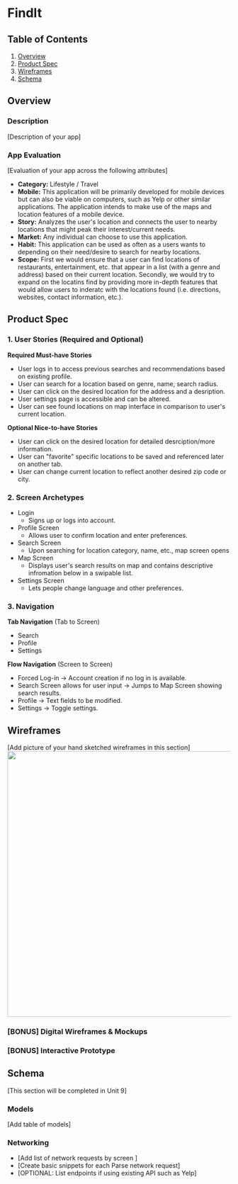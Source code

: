 # FindIt

## Table of Contents
1. [Overview](#Overview)
1. [Product Spec](#Product-Spec)
1. [Wireframes](#Wireframes)
2. [Schema](#Schema)

## Overview
### Description
[Description of your app]

### App Evaluation
[Evaluation of your app across the following attributes]
- **Category:** Lifestyle / Travel
- **Mobile:** This application will be primarily developed for mobile devices but can also be viable on computers, such as Yelp or other similar applications. The application intends to make use of the maps and location features of a mobile device.
- **Story:** Analyzes the user's location and connects the user to nearby locations that might peak their interest/current needs.
- **Market:** Any individual can choose to use this application.
- **Habit:** This application can be used as often as a users wants to depending on their need/desire to search for nearby locations.
- **Scope:** First we would ensure that a user can find locations of restaurants, entertainment, etc. that appear in a list (with a genre and address) based on their current location. Secondly, we would try to expand on the locatins find by providing more in-depth features that would allow users to inderatc with the locations found (i.e. directions, websites, contact information, etc.).

## Product Spec

### 1. User Stories (Required and Optional)

**Required Must-have Stories**

* User logs in to access previous searches and recommendations based on existing profile.
* User can search for a location based on genre, name, search radius.
* User can click on the desired location for the address and a desription.
* User settings page is accessible and can be altered.
* User can see found locations on map interface in comparison to user's current location.

**Optional Nice-to-have Stories**

* User can click on the desired location for detailed desrciption/more information.
* User can "favorite" specific locations to be saved and referenced later on another tab.
* User can change current location to reflect another desired zip code or city.

### 2. Screen Archetypes

* Login
  * Signs up or logs into account.
* Profile Screen
  * Allows user to confirm location and enter preferences.
* Search Screen
  * Upon searching for location category, name, etc., map screen opens
* Map Screen
   * Displays user's search results on map and contains descriptive infromation below in a swipable list.
* Settings Screen
  * Lets people change language and other preferences.

### 3. Navigation

**Tab Navigation** (Tab to Screen)

* Search
* Profile
* Settings

**Flow Navigation** (Screen to Screen)

* Forced Log-in -> Account creation if no log in is available.
* Search Screen allows for user input -> Jumps to Map Screen showing search results.
* Profile -> Text fields to be modified. 
* Settings -> Toggle settings.

## Wireframes
[Add picture of your hand sketched wireframes in this section]
<img src="YOUR_WIREFRAME_IMAGE_URL" width=600>

### [BONUS] Digital Wireframes & Mockups

### [BONUS] Interactive Prototype

## Schema 
[This section will be completed in Unit 9]

### Models
[Add table of models]

### Networking
- [Add list of network requests by screen ]
- [Create basic snippets for each Parse network request]
- [OPTIONAL: List endpoints if using existing API such as Yelp]
